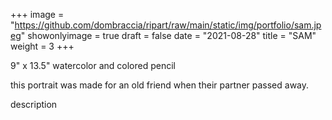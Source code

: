 +++
image = "https://github.com/dombraccia/ripart/raw/main/static/img/portfolio/sam.jpeg"
showonlyimage = true 
draft = false
date = "2021-08-28"
title = "SAM"
weight = 3
+++

9" x 13.5" watercolor and colored pencil

this portrait was made for an old friend when their partner passed away.

<!--more-->

description
